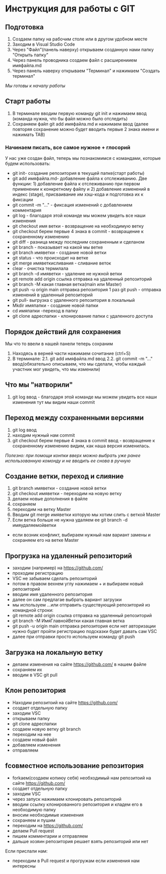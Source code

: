 # Инструкция для работы с GIT

## Подготовка

1. Создаем папку на рабочим столе или в другом удобном месте
2. Заходим в Visual Studio Code
3. Через "Файл"(панель наверху) открываем созданную нами папку "Открыть папку" 
4. Через панель проводника создаем файл с расширениием имяфайла.md
5. Через панель наверху открываем "Терминал" и нажимаем "Создать терминал" 

_Мы готовы к началу работы_

## Старт работы

1. В терминале вводим первую команду  git init и нажимаем ввод (команда нужна, что бы файл можно было отследить)
2. Сохраняем файл git add имяфайла.md и нажимаем ввод (далее повторяя сохранение можно будет вводить первые 2 знака имени и нажимать TAB)

### Начинаем писать, все самое нужное + глосорий
У нас уже создан файл, теперь мы познакомимся с командами, которые будем использовать:
* git init-  создание репозитория в текущей папке(старт работы)
* git add имяфайла.md- добавление файла к отслеживанию. Две функции: 1) добавление файла к отслеживанию при первом применении к конкретному файлу и 2) добавление изменений в индекс (stage), присваивание им хэш-кода и подготовка их к фиксации
* git commit -m "..." - фиксация изменений с добавлением комментария
* git log - благодаря этой команде мы можем увидеть все наши изменения
* git checkout имя ветки - возвращение на необходимую ветку
* git checkout берем первые 4 знака в commit - возвращение к сохраненному изменению
* git diff - разница между последним сохраненным и сделаном
* git branch - показывает на какой мы ветке
* git branch имяветки - создание новой ветки 
* git status - что происходит на ветке
* git merge имяветкисливания - сливание веток
* clear - очистка термилала
*  git branch -d имяветки - удаление не нужной ветки
* git remote add origin ссылка  отправка на удаленный репозиторий
* git branch -M какая главная ветка(main или Master)
* git push -u origin main отправка репозитория 1 раз
git push - отправка изменений в удаленный репозиторий
* git pull- выгрузка с удаленного репозитория в локальный
* Mkdir имяпапки - создание новой папки
* cd имяпапки -переход в папку
* git clone адреспапки - клонирование папки с удаленного доступа

## Порядок действий для сохранения
Мы что то ввели в нашей панели теперь сохраним
1. Находясь в верней части нажимаем сочитание (ctrl+S) 
2. В терминале:
2.1. git add имяфайла.md ввод
2.2. git commit -m "..." ввод(обязательно описываем, что мы сделали, чтобы каждый участник мог увидеть, что мы изменили)

## Что мы "натворили" 
1. git log ввод - благодаря этой команде мы можем увидеть все наши изменения
тут мы видим наши commit

## Переход между сохраненными версиями
1. git log ввод 
2. находим нужный нам commit
3. git checkout берем первые 4 знака в commit ввод - возвращение к сохраненному изменению
видим, как наша версия изменилась.

_Полезно: при помощи конпки вверх можно выбрать уже ранее использованную комонду и не вводить ее снова в ручную_

## Создание ветки, переход и слияние
1. git branch имяветки - создание новой ветки 
2. git checkout имяветки - переходим на новую ветку
3. делаем новые дополнения в файле
4. сохраняем
5. переходим на ветку Master
6. Вводим git merge имяветки которую мы хотим слить с веткой  Master
7. Если ветка больше не нужна удаляем ее git branch -d имяудаляемойветки
* если возник конфликт, выбираем нужный нам вариант замены и сохраняем его на ветке Master

## Прогрузка на удаленный репозиторий
* заходим (например) на https://github.com/
* проходим регистрацию
* VSC не забываем сделать репозиторий
* потом в правом вехнем углу нажимаем + и  выбираем новый репозиторий
* вводим имя удаленного репозитория
* далее он сам предлагае выбрать вариант загрузки 
* мы используем …или отправить существующий репозиторий из командной строки:
* git remote add origin ссылка  отправка на удаленный репозиторий
* git branch -M ИмяГлавнойВетки какая главная ветка
* git push -u origin main отправка репозитория
если нет авторизации нужно будет пройти регистрацию подсказки будет давать сам VSC
* далее при отправки просто используем команду git push

##  Загрузка на локальную ветку
* делаем изменения на сайте https://github.com/ в нашем файле
* сохраняем их
* вводим в VSC git pull 

## Клон репозитория
* Находим репозитоий на сайте https://github.com/ 
* создает отдельную папку
* заходим VSC
* открываем папку
* git clone адреспапки
* создаем новую ветку git branch
* переходим на нее
* создаем новый файл
* добавляем изменения
* отправляем

## fсовместное использование репозитория 
* forkаем(создаем копиюу себя) необходимый нам репозитоий на сайте https://github.com/  
* создает отдельную папку
* заходим VSC
* через запуск нажимаем клонировать репозиторий
* вводим ссылку клонированного репозитория и кладем его в необходимую папку
* вносим необходимые изменения
* сохраняем и пушим
* переходим на https://github.com/  
* делаем Pull request
* пишем комментарии и отправляем
* дальше хозяин репозитория решает взять репозиторий или нет

Если прислали нам:
* переходим в Pull request и прогружам если изменения нам интересны
